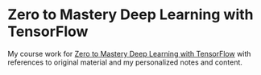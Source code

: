 # Zero to Mastery Deep Learning with TensorFlow

My course work for [Zero to Mastery Deep Learning with TensorFlow](https://dbourke.link/ZTMTFcourse) with references to original material and my personalized notes and content.